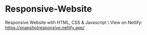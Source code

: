 # Responsive-Website
Responsive Website with HTML, CSS &amp; Javascript \\
View on Netlify: https://snapshotresponsive.netlify.app/
